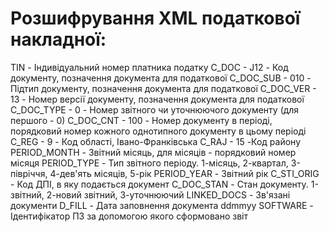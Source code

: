 # Розшифрування XML податкової накладної:
TIN - Індивідуальний номер платника податку
C_DOC - J12 - Код документу, позначення документа для податкової
C_DOC_SUB - 010 - Підтип документу, позначення документа для податкової
C_DOC_VER - 13 - Номер версії документу, позначення документа для податкової
C_DOC_TYPE - 0 - Номер звітного чи уточнюючого документу (для першого - 0)
C_DOC_CNT - 100 - Номер документу в періоді, порядковий номер кожного однотипного документу в цьому періоді
C_REG - 9 - Код області, Івано-Франківська
C_RAJ - 15 -Код району
PERIOD_MONTH - Звітний місяць, для місяців - порядковий номер місяця
PERIOD_TYPE - Тип звітного періоду. 1-місяць, 2-квартал, 3-півріччя, 4-дев'ять місяців, 5-рік
PERIOD_YEAR - Звітний рік
C_STI_ORIG - Код ДПІ, в яку подається документ
C_DOC_STAN - Стан документу. 1-звітний, 2-новий звітний, 3-уточнюючий
LINKED_DOCS - Зв'язані документи
D_FILL - Дата заповнення документа ddmmyy
SOFTWARE - Ідентифікатор ПЗ за допомогою якого сформовано звіт